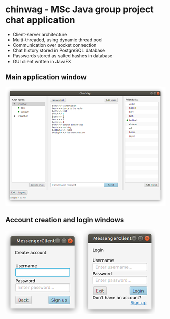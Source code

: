 # chinwag - MSc Java group project chat application

* Client-server architecture
* Multi-threaded, using dynamic thread pool
* Communication over socket connection
* Chat history stored in PostgreSQL database
* Passwords stored as salted hashes in database
* GUI client written in JavaFX

## Main application window

![main](images/Main.png)

## Account creation and login windows

![create account](images/CreateAccount.png) ![login](images/Login.png)
